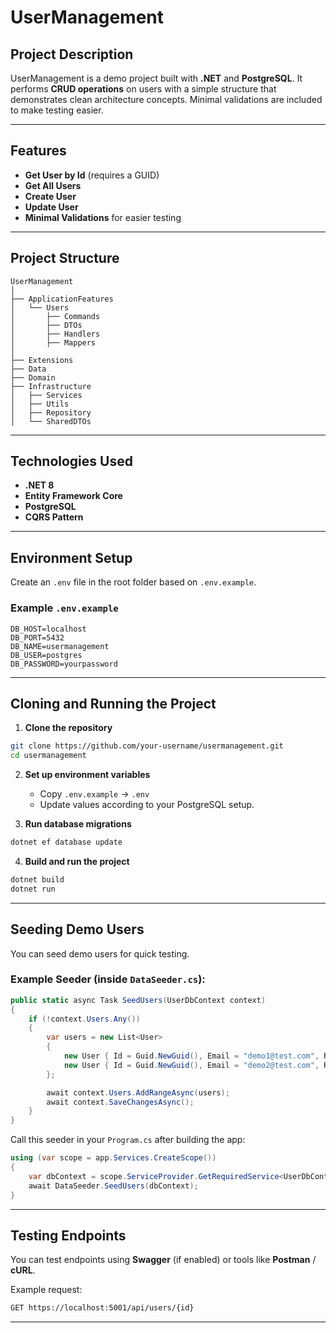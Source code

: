﻿# UserManagement

## Project Description

UserManagement is a demo project built with **.NET** and **PostgreSQL**. It performs **CRUD operations** on users with a simple structure that demonstrates clean architecture concepts. Minimal validations are included to make testing easier.

---

## Features

* **Get User by Id** (requires a GUID)
* **Get All Users**
* **Create User**
* **Update User**
* **Minimal Validations** for easier testing

---

## Project Structure

```
UserManagement
│
├── ApplicationFeatures
│   └── Users
│       ├── Commands
│       ├── DTOs
│       ├── Handlers
│       ├── Mappers
│
├── Extensions
├── Data
├── Domain
├── Infrastructure
│   ├── Services
│   ├── Utils
│   ├── Repository
│   └── SharedDTOs
```

---

## Technologies Used

* **.NET 8**
* **Entity Framework Core**
* **PostgreSQL**
* **CQRS Pattern**

---

## Environment Setup

Create an `.env` file in the root folder based on `.env.example`.

### Example `.env.example`

```env
DB_HOST=localhost
DB_PORT=5432
DB_NAME=usermanagement
DB_USER=postgres
DB_PASSWORD=yourpassword
```

---

## Cloning and Running the Project

1. **Clone the repository**

```bash
git clone https://github.com/your-username/usermanagement.git
cd usermanagement
```

2. **Set up environment variables**

   * Copy `.env.example` → `.env`
   * Update values according to your PostgreSQL setup.

3. **Run database migrations**

```bash
dotnet ef database update
```

4. **Build and run the project**

```bash
dotnet build
dotnet run
```

---

## Seeding Demo Users

You can seed demo users for quick testing.

### Example Seeder (inside `DataSeeder.cs`):

```csharp
public static async Task SeedUsers(UserDbContext context)
{
    if (!context.Users.Any())
    {
        var users = new List<User>
        {
            new User { Id = Guid.NewGuid(), Email = "demo1@test.com", Role = "User" },
            new User { Id = Guid.NewGuid(), Email = "demo2@test.com", Role = "Admin" }
        };

        await context.Users.AddRangeAsync(users);
        await context.SaveChangesAsync();
    }
}
```

Call this seeder in your `Program.cs` after building the app:

```csharp
using (var scope = app.Services.CreateScope())
{
    var dbContext = scope.ServiceProvider.GetRequiredService<UserDbContext>();
    await DataSeeder.SeedUsers(dbContext);
}
```

---

## Testing Endpoints

You can test endpoints using **Swagger** (if enabled) or tools like **Postman** / **cURL**.

Example request:

```bash
GET https://localhost:5001/api/users/{id}
```

---

